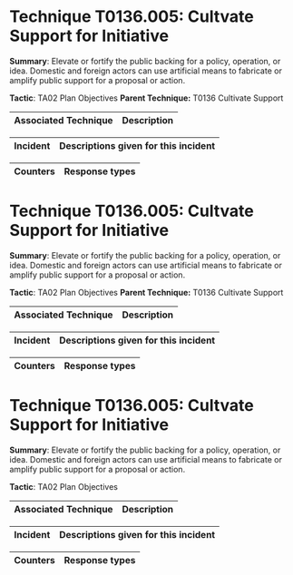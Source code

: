 # Technique T0136.005: Cultvate Support for Initiative

**Summary**: Elevate or fortify the public backing for a policy, operation, or idea. Domestic and foreign actors can use artificial means to fabricate or amplify public support for a proposal or action.   

**Tactic**: TA02 Plan Objectives **Parent Technique:** T0136 Cultivate Support


| Associated Technique | Description |
| --------- | ------------------------- |



| Incident | Descriptions given for this incident |
| -------- | -------------------- |



| Counters | Response types |
| -------- | -------------- |


# Technique T0136.005: Cultvate Support for Initiative

**Summary**: Elevate or fortify the public backing for a policy, operation, or idea. Domestic and foreign actors can use artificial means to fabricate or amplify public support for a proposal or action.   

**Tactic**: TA02 Plan Objectives **Parent Technique:** T0136 Cultivate Support


| Associated Technique | Description |
| --------- | ------------------------- |



| Incident | Descriptions given for this incident |
| -------- | -------------------- |



| Counters | Response types |
| -------- | -------------- |


# Technique T0136.005: Cultvate Support for Initiative

**Summary**: Elevate or fortify the public backing for a policy, operation, or idea. Domestic and foreign actors can use artificial means to fabricate or amplify public support for a proposal or action.   

**Tactic**: TA02 Plan Objectives


| Associated Technique | Description |
| --------- | ------------------------- |



| Incident | Descriptions given for this incident |
| -------- | -------------------- |



| Counters | Response types |
| -------- | -------------- |


